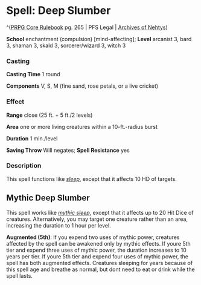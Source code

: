 # Spell: Deep Slumber

^([PRPG Core Rulebook][ss-deep-slumber] pg. 265 | PFS Legal | [Archives of Nehtys][sn-deep-slumber])

**School** enchantment (compulsion) [mind-affecting]; **Level** arcanist 3, bard 3, shaman 3, skald 3, sorcerer/wizard 3, witch 3

### Casting

**Casting Time** 1 round  

**Components** V, S, M (fine sand, rose petals, or a live cricket)

### Effect

**Range** close (25 ft. + 5 ft./2 levels)  

**Area** one or more living creatures within a 10-ft.-radius burst  

**Duration** 1 min./level  

**Saving Throw** Will negates; **Spell Resistance** yes

### Description

This spell functions like _[sleep]_, except that it affects 10 HD of targets.

## Mythic Deep Slumber

This spell works like _[mythic sleep]_, except that it affects up to 20 Hit Dice of creatures. Alternatively, you may target one creature rather than an area, increasing the duration to 1 hour per level.  

**Augmented (5th)**: If you expend two uses of mythic power, creatures affected by the spell can be awakened only by mythic effects. If youre 5th tier and expend three uses of mythic power, the duration increases to 10 years per tier. If youre 5th tier and expend four uses of mythic power, the spell has both augmented effects. Creatures sleeping for years because of this spell age and breathe as normal, but dont need to eat or drink while the spell lasts.

[ss-deep-slumber]: http://paizo.com/pathfinderRPG/v57
[sn-deep-slumber]: http://www.archivesofnethys.com/SpellDisplay.aspx?ItemName=Deep%20Slumber
[mythic sleep]: http://www.archivesofnethys.com/SpellDisplay.aspx?ItemName=mythic%20sleep
[sleep]: http://www.archivesofnethys.com/SpellDisplay.aspx?ItemName=sleep